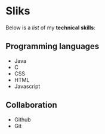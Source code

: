 # Sliks
Below is a _list_ of my **technical skills**:

## Programming languages
- Java
- C
- CSS
- HTML
- Javascript

## Collaboration
- Github
- Git
